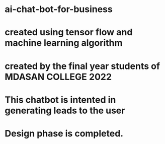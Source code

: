 # ai-chat-bot-for-business
# created using tensor flow and machine learning algorithm
# created by the final year students of MDASAN COLLEGE 2022
# This chatbot is intented in generating leads to the user
# Design phase is completed.
